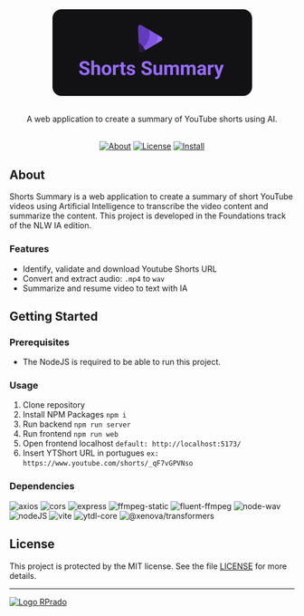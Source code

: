 <div align="center">
    <img src=".github/logo.png" alt="Logo Repo">
    <h2></h2>
    A web application to create a summary of YouTube shorts using AI.
</div>
<br>
<div align="center">

[![About](https://img.shields.io/badge/-About-271A45)](#about)
[![License](https://img.shields.io/badge/-License-271A45)](/LICENSE)
[![Install](https://img.shields.io/badge/-Getting%20Started-633BBC)](#getting-started)

</div>

## About

Shorts Summary is a web application to create a summary of short YouTube videos using Artificial Intelligence to transcribe the video content and summarize the content. This project is developed in the Foundations track of the NLW IA edition.

### Features

- Identify, validate and download Youtube Shorts URL
- Convert and extract audio: `.mp4` to `wav`
- Summarize and resume video to text with IA

## Getting Started

### Prerequisites

- The NodeJS is required to be able to run this project.

### Usage

1. Clone repository
2. Install NPM Packages `npm i`
3. Run backend `npm run server`
4. Run frontend `npm run web`
5. Open frontend localhost `default: http://localhost:5173/`
6. Insert YTShort URL in portugues `ex: https://www.youtube.com/shorts/_qF7vGPVNso`

### Dependencies

![axios](https://img.shields.io/badge/-v1.5.0-ffffff?style=social&label=axios)
![cors](https://img.shields.io/badge/-v2.8.5-ffffff?style=social&label=cors)
![express](https://img.shields.io/badge/-v4.18.2-ffffff?style=social&label=express)
![ffmpeg-static](https://img.shields.io/badge/-v5.2.0-ffffff?style=social&label=ffmpeg-static)
![fluent-ffmpeg](https://img.shields.io/badge/-v2.1.2-ffffff?style=social&label=fluent-ffmpeg)
![node-wav](https://img.shields.io/badge/-v0.0.2-ffffff?style=social&label=node-wav)
![nodeJS](https://img.shields.io/badge/-v16.14.0-ffffff?style=social&label=nodeJS)
![vite](https://img.shields.io/badge/-v4.4.5-ffffff?style=social&label=Vite)
![ytdl-core](https://img.shields.io/badge/-v4.10.0-ffffff?style=social&label=ytdl-core)
![@xenova/transformers](https://img.shields.io/badge/-v2.6.0-ffffff?style=social&label=@xenova/transformers)</br>

## License

This project is protected by the MIT license. See the file [LICENSE](/LICENSE) for more details.

---

[<img alt="Logo RPrado" src="https://avatars.githubusercontent.com/u/87092922" width="40" />](http://rprado.design)
